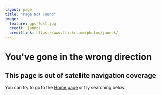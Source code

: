 ```yaml
---
layout: page
title: "Page Not Found"
image:
  feature: gps-lost.jpg
  credit: jannok
  creditlink: https://www.flickr.com/photos/jannok/
---  
```


# You've gone in the wrong direction

## This page is out of satellite navigation coverage

You can try to go to the [Home page](/) or try searching below.

<script type="text/javascript">
  var GOOG_FIXURL_LANG = 'en';
  var GOOG_FIXURL_SITE = '{{ site.url }}'
</script>
<script type="text/javascript"
  src="http://linkhelp.clients.google.com/tbproxy/lh/wm/fixurl.js">
</script>
